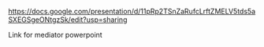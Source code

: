 https://docs.google.com/presentation/d/11pRp2TSnZaRufcLrftZMELV5tds5aSXEGSgeONtgzSk/edit?usp=sharing

Link for mediator powerpoint
